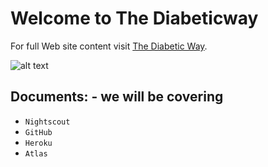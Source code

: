 # Welcome to The Diabeticway

For full Web site content visit [The Diabetic Way](https://www.thediabeticway.co.uk/index.php/en/).

<img src="Cyb-Netics-Docs/docs/img/welcome_Finger _robot_intro_611x286.jpg" alt="alt text" title="Welcome to Cyb netics Docs" />

## Documents: - we will be covering

* `Nightscout`
* `GitHub`
* `Heroku`
* `Atlas`





    

